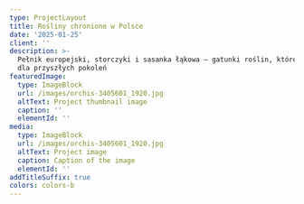```yaml
---
type: ProjectLayout
title: Rośliny chronione w Polsce
date: '2025-01-25'
client: ''
description: >-
  Pełnik europejski, storczyki i sasanka łąkowa – gatunki roślin, które chronimy
  dla przyszłych pokoleń
featuredImage:
  type: ImageBlock
  url: /images/orchis-3405601_1920.jpg
  altText: Project thumbnail image
  caption: ''
  elementId: ''
media:
  type: ImageBlock
  url: /images/orchis-3405601_1920.jpg
  altText: Project image
  caption: Caption of the image
  elementId: ''
addTitleSuffix: true
colors: colors-b
---
```

